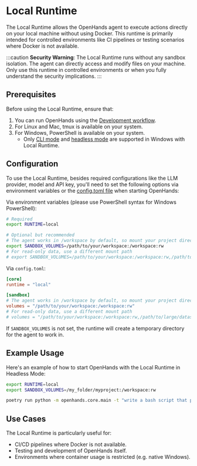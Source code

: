 # Local Runtime

The Local Runtime allows the OpenHands agent to execute actions directly on your local machine without using Docker.
This runtime is primarily intended for controlled environments like CI pipelines or testing scenarios where Docker is not available.

:::caution
**Security Warning**: The Local Runtime runs without any sandbox isolation. The agent can directly access and modify
files on your machine. Only use this runtime in controlled environments or when you fully understand the security implications.
:::

## Prerequisites

Before using the Local Runtime, ensure that:

1. You can run OpenHands using the [Development workflow](https://github.com/All-Hands-AI/OpenHands/blob/main/Development.md).
2. For Linux and Mac, tmux is available on your system.
3. For Windows, PowerShell is available on your system.
    - Only [CLI mode](../how-to/cli-mode) and [headless mode](../how-to/headless-mode) are supported in Windows with Local Runtime.

## Configuration

To use the Local Runtime, besides required configurations like the LLM provider, model and API key, you'll need to set
the following options via environment variables or the [config.toml file](https://github.com/All-Hands-AI/OpenHands/blob/main/config.template.toml) when starting OpenHands:

Via environment variables (please use PowerShell syntax for Windows PowerShell):

```bash
# Required
export RUNTIME=local

# Optional but recommended
# The agent works in /workspace by default, so mount your project directory there
export SANDBOX_VOLUMES=/path/to/your/workspace:/workspace:rw
# For read-only data, use a different mount path
# export SANDBOX_VOLUMES=/path/to/your/workspace:/workspace:rw,/path/to/large/dataset:/data:ro
```

Via `config.toml`:

```toml
[core]
runtime = "local"

[sandbox]
# The agent works in /workspace by default, so mount your project directory there
volumes = "/path/to/your/workspace:/workspace:rw"
# For read-only data, use a different mount path
# volumes = "/path/to/your/workspace:/workspace:rw,/path/to/large/dataset:/data:ro"
```

If `SANDBOX_VOLUMES` is not set, the runtime will create a temporary directory for the agent to work in.

## Example Usage

Here's an example of how to start OpenHands with the Local Runtime in Headless Mode:

```bash
export RUNTIME=local
export SANDBOX_VOLUMES=/my_folder/myproject:/workspace:rw

poetry run python -m openhands.core.main -t "write a bash script that prints hi"
```

## Use Cases

The Local Runtime is particularly useful for:

- CI/CD pipelines where Docker is not available.
- Testing and development of OpenHands itself.
- Environments where container usage is restricted (e.g. native Windows).
